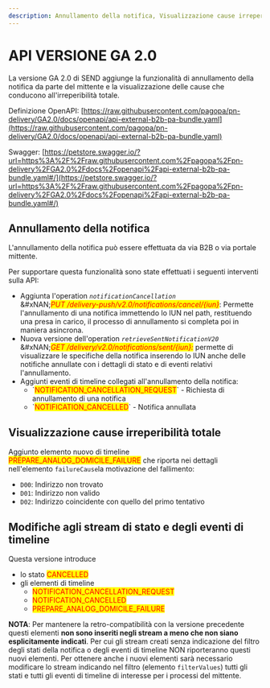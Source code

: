 ```yaml
---
description: Annullamento della notifica, Visualizzazione cause irreperibilità totale
---
```


# API VERSIONE GA 2.0

La versione GA 2.0 di SEND aggiunge la funzionalità di annullamento della notifica da parte del mittente e la visualizzazione delle cause che conducono all'irreperibilità totale.

Definizione OpenAPI: [https://raw.githubusercontent.com/pagopa/pn-delivery/GA2.0/docs/openapi/api-external-b2b-pa-bundle.yaml](https://raw.githubusercontent.com/pagopa/pn-delivery/GA2.0/docs/openapi/api-external-b2b-pa-bundle.yaml)

Swagger: [https://petstore.swagger.io/?url=https%3A%2F%2Fraw.githubusercontent.com%2Fpagopa%2Fpn-delivery%2FGA2.0%2Fdocs%2Fopenapi%2Fapi-external-b2b-pa-bundle.yaml#/](https://petstore.swagger.io/?url=https%3A%2F%2Fraw.githubusercontent.com%2Fpagopa%2Fpn-delivery%2FGA2.0%2Fdocs%2Fopenapi%2Fapi-external-b2b-pa-bundle.yaml#/)

## Annullamento della notifica

L'annullamento della notifica può essere effettuata da via B2B o via portale mittente.

Per supportare questa funzionalità sono state effettuati i seguenti interventi sulla API:

* Aggiunta l'operation _`notificationCancellation`_ \
  &#xNAN;_<mark style="color:red;">PUT /delivery-push/v2.0/notifications/cancel/{iun}</mark>_: Permette l'annullamento di una notifica immettendo lo IUN nel path, restituendo una presa in carico, il processo di annullamento si completa poi in maniera asincrona.
* Nuova versione dell'operation _`retrieveSentNotificationV20`_\
  &#xNAN;_<mark style="color:red;">GET /delivery/v2.0/notifications/sent/{iun}:</mark>_ permette di visualizzare le specifiche della notifica inserendo lo IUN anche delle notifiche annullate con i dettagli di stato e di eventi relativi l'annullamento.
* Aggiunti eventi di timeline collegati all'annullamento della notifica:
  * \`<mark style="color:red;">NOTIFICATION\_CANCELLATION\_REQUEST</mark>\` - Richiesta di annullamento di una notifica
  * \`<mark style="color:red;">NOTIFICATION\_CANCELLED</mark>\` - Notifica annullata

## Visualizzazione cause irreperibilità totale

Aggiunto elemento nuovo di timeline <mark style="color:red;">PREPARE\_ANALOG\_DOMICILE\_FAILURE</mark> che riporta nei dettagli nell'elemento `failureCause`la motivazione del fallimento:

* `D00`: Indirizzo non trovato
* `D01`: Indirizzo non valido
* `D02`: Indirizzo coincidente con quello del primo tentativo

## Modifiche agli stream di stato e degli eventi di timeline

Questa versione introduce&#x20;

* lo stato <mark style="color:red;">CANCELLED</mark>
* gli elementi di timeline&#x20;
  * <mark style="color:red;">NOTIFICATION\_CANCELLATION\_REQUEST</mark>
  * <mark style="color:red;">NOTIFICATION\_CANCELLED</mark>
  * <mark style="color:red;">PREPARE\_ANALOG\_DOMICILE\_FAILURE</mark>

**NOTA**: Per mantenere la retro-compatibilità con la versione precedente questi elementi **non sono inseriti negli stream a meno che non siano esplicitamente indicati**. Per cui gli stream creati senza indicazione del filtro degli stati della notifica o degli eventi di timeline NON riporteranno questi nuovi elementi. Per ottenere anche i nuovi elementi sarà necessario modificare lo stream indicando nel filtro (elemento `filterValues`) tutti gli stati e tutti gli eventi di timeline di interesse per i processi del mittente.
